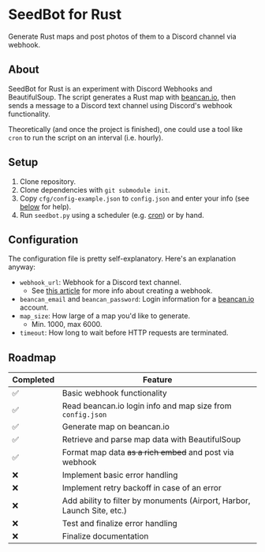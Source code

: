 # SeedBot for Rust

Generate Rust maps and post photos of them to a Discord channel via webhook.

## About

SeedBot for Rust is an experiment with Discord Webhooks and BeautifulSoup. The script generates a Rust map with [beancan.io](https://beancan.io/map-generate), then sends a message to a Discord text channel using Discord's webhook functionality.

Theoretically (and once the project is finished), one could use a tool like `cron` to run the script on an interval (i.e. hourly).

## Setup

1. Clone repository.
2. Clone dependencies with `git submodule init`.
3. Copy `cfg/config-example.json` to `config.json` and enter your info (see [below](#configuration) for help).
4. Run `seedbot.py` using a scheduler (e.g. [cron](https://debian-administration.org/article/56/Command_scheduling_with_cron)) or by hand.

## Configuration

The configuration file is pretty self-explanatory. Here's an explanation anyway:

- `webhook_url`: Webhook for a Discord text channel.
  - See [this article](https://support.discordapp.com/hc/en-us/articles/228383668-Intro-to-Webhooks) for more info about creating a webhook.
- `beancan_email` and `beancan_password`: Login information for a [beancan.io](https://beancan.io) account.
- `map_size`: How large of a map you'd like to generate.
  - Min. 1000, max 6000.
- `timeout`: How long to wait before HTTP requests are terminated.

## Roadmap

Completed | Feature
--------- | -------
:white_check_mark: | Basic webhook functionality
:white_check_mark: | Read beancan.io login info and map size from `config.json`
:white_check_mark: | Generate map on beancan.io
:white_check_mark: | Retrieve and parse map data with BeautifulSoup
:white_check_mark: | Format map data ~~as a rich embed~~ and post via webhook
:x: | Implement basic error handling
:x: | Implement retry backoff in case of an error
:x: | Add ability to filter by monuments (Airport, Harbor, Launch Site, etc.)
:x: | Test and finalize error handling
:x: | Finalize documentation
